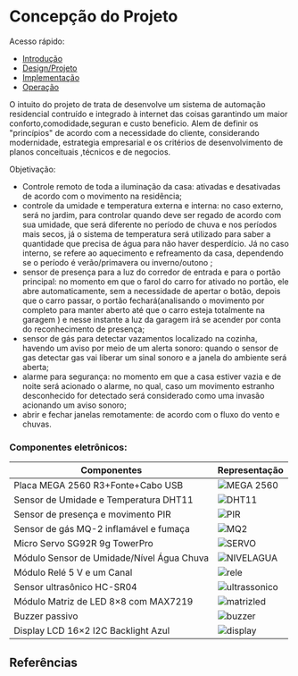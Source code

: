 # Concepção do Projeto

Acesso rápido:
  
 - [Introdução](./introdução.md)
  - [Design/Projeto](./design.md)
  - [Implementação](./implementação.md)
  - [Operação](./operação.md)

  O intuito do projeto  de trata de desenvolve um sistema de automação residencial contruído e integrado à internet das coisas garantindo um maior conforto,comodidade,seguran e custo beneficio. Alem de definir os "princípios" de acordo com a necessidade do cliente, considerando modernidade, estrategia empresarial e os critérios de desenvolvimento de planos conceituais ,técnicos e de negocios.
  
  Objetivação:
 
 * Controle remoto de toda a iluminação da casa: ativadas e desativadas de acordo com o movimento na residência;
*  controle da umidade e temperatura externa e interna:  no caso externo, será no jardim, para controlar quando deve ser regado de acordo com sua umidade, que será diferente no período de chuva e nos períodos mais secos, já o sistema de temperatura será utilizado para saber a quantidade que precisa de água para não haver desperdício. Já no caso interno, se refere ao aquecimento e refreamento da casa, dependendo se o período é verão/primavera ou inverno/outono ; 
*  sensor de presença para a luz do corredor de entrada e para o portão principal: no momento em que o farol do carro for ativado no portão, ele abre automaticamente, sem a necessidade de apertar o botão, depois que o carro passar, o portão fechará(analisando o movimento por completo para manter aberto até que o carro esteja totalmente na garagem ) e nesse instante a luz da garagem irá se acender por conta do reconhecimento de presença;
*  sensor de gás para detectar vazamentos localizado na cozinha, havendo um aviso por meio de um alerta sonoro: quando o sensor de gas detectar gas vai liberar um sinal sonoro e a janela do ambiente será aberta;
*  alarme para segurança: no momento em que a casa estiver vazia e de noite será acionado o alarme, no qual, caso um movimento estranho desconhecido for detectado será considerado como uma invasão acionando um aviso sonoro;
*  abrir e fechar janelas remotamente: de acordo com o fluxo do vento e chuvas.

### Componentes eletrônicos:

| Componentes                          |Representação       |
| -------------------------------------|------------------- |
|  Placa MEGA 2560 R3+Fonte+Cabo USB          |![MEGA 2560](https://www.filipeflop.com/wp-content/uploads/2017/07/1AC04-1.jpg) |
|Sensor de Umidade e Temperatura DHT11        | ![DHT11](https://www.filipeflop.com/wp-content/uploads/2017/07/Dht11.jpg) |
|Sensor de presença e movimento PIR        | ![PIR](https://www.filipeflop.com/wp-content/uploads/2017/07/1220801-2.jpg) |
|Sensor de gás MQ-2 inflamável e fumaça     |![MQ2](https://www.filipeflop.com/wp-content/uploads/2017/07/sku_193001_2.png) |
|   Micro Servo SG92R 9g TowerPro           |![SERVO](https://cdn.awsli.com.br/600x450/535/535286/produto/121183340/f853b364ba.jpg) |
|Módulo Sensor de Umidade/Nível Água Chuva | ![NIVELAGUA](https://cdn.awsli.com.br/600x700/468/468162/produto/25255981/eb4cd1de03.jpg) |
|   Módulo Relé 5 V e um Canal                            |![rele](https://www.filipeflop.com/wp-content/uploads/2017/07/SKU099653h.jpg) |
|   Sensor ultrasônico HC-SR04                             | ![ultrassonico](https://cdn.awsli.com.br/600x700/78/78150/produto/2888532/62bc744cec.jpg) |
|   Módulo Matriz de LED 8×8 com MAX7219    | ![matrizled](https://www.usinainfo.com.br/1017274-thickbox_default/modulo-matriz-de-led-8x8-vermelho-max7219-jumpers.jpg) |
|   Buzzer passivo                                                     | ![buzzer](https://www.filipeflop.com/wp-content/uploads/2017/07/2-142.jpg) |
|   Display LCD 16×2 I2C Backlight Azul             | ![display](https://cdn.awsli.com.br/600x700/468/468162/produto/19414150/display-lcd-16x2-i2c-backlight-azul-7ff37942.jpg) |

## Referências

